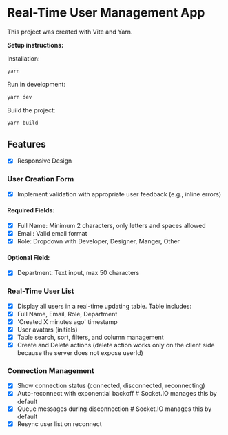 # Real-Time User Management App

This project was created with Vite and Yarn.

**Setup instructions:**

Installation:

```zsh
yarn
```

Run in development:

```zsh
yarn dev
```

Build the project:

```zsh
yarn build
```

## Features

- [x] Responsive Design

### User Creation Form

- [x] Implement validation with appropriate user feedback (e.g., inline errors)

#### Required Fields:

- [x] Full Name: Minimum 2 characters, only letters and spaces allowed
- [x] Email: Valid email format
- [x] Role: Dropdown with Developer, Designer, Manger, Other

#### Optional Field:

- [x] Department: Text input, max 50 characters

### Real-Time User List

- [x] Display all users in a real-time updating table.
      Table includes:
- [x] Full Name, Email, Role, Department
- [x] 'Created X minutes ago' timestamp
- [x] User avatars (initials)
- [x] Table search, sort, filters, and column management
- [x] Create and Delete actions (delete action works only on the client side because the server does not expose userId)

### Connection Management

- [x] Show connection status (connected, disconnected, reconnecting)
- [x] Auto-reconnect with exponential backoff # Socket.IO manages this by default
- [x] Queue messages during disconnection # Socket.IO manages this by default
- [x] Resync user list on reconnect
